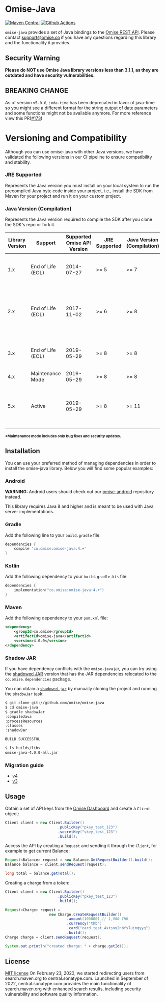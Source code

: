 # Omise-Java

[![Maven Central][5]][6] [![Github Actions][0]][1]

`omise-java` provides a set of Java bindings to the [Omise REST API][2]. Please contact
[support@omise.co][3] if you have any questions regarding this
library and the functionality it provides.

## Security Warning

**Please do NOT use Omise Java library versions less than 3.1.1, as they are outdated and have security vulnerabilities.**

## BREAKING CHANGE

As of version `v5.0.0`, `joda-time` has been deprecated in favor of java-time so you might see a different format for the string output of date parameters and some functions might not be available anymore. For more reference view this PR([#173](https://github.com/omise/omise-java/pull/173))

# Versioning and Compatibility

Although you can use omise-java with other Java versions, we have validated the following versions in our CI pipeline to ensure compatibility and stability.

### JRE Supported

Represents the Java version you must install on your local system to run the precompiled Java byte code inside your project. i.e., install the SDK from Maven for your project and run it on your custom project.

### Java Version (Compilation)

Represents the Java version required to compile the SDK after you clone the SDK's repo or fork it.

| Library Version | Support           | Supported Omise API Version | JRE Supported | Java Version (Compilation) | Compilation Tested | Notes                                                                                  |
| --------------- | ----------------- | --------------------------- | ------------- | -------------------------- | ------------------ | -------------------------------------------------------------------------------------- |
| 1.x             | End of Life (EOL) | 2014-07-27                  | >= 5          | >= 7                       | N/A                | Initial release with basic features. No longer maintained.                             |
| 2.x             | End of Life (EOL) | 2017-11-02                  | >= 6          | >= 8                       | N/A                | Ground-up rewrite onto Java7 to be more robust and maintainable. No longer maintained. |
| 3.x             | End of Life (EOL) | 2019-05-29                  | >= 8          | >= 8                       | Java 8             | Used latest API version (`2019-05-29`). No longer maintained.                          |
| 4.x             | Maintenance Mode  | 2019-05-29                  | >= 8          | >= 8                       | Java 8             | v4 migration. Check [guide][10]                                                        |
| 5.x             | Active            | 2019-05-29                  | >= 8          | >= 11                      | Java 21            | Update gradle to 8.7 and JDK to 21 and replace deprecated joda time.                   |

<sup><b>\*Maintenance mode includes only bug fixes and security updates.</b></sup>

## Installation

You can use your preferred method of managing dependencies in order to install the omise-java library. Below you will find some popular examples:

### Android

**WARNING:** Android users should check out our [omise-android][4] repository instead.

This library requires Java 8 and higher and is meant to be used with Java server
implementations.

### Gradle

Add the following line to your `build.gradle` file:

```gradle
dependencies {
    compile 'co.omise:omise-java:4.+'
}
```

### Kotlin

Add the following dependency to your `build.gradle.kts` file:

```kotlin
dependencies {
    implementation("co.omise:omise-java:4.+")
}
```

### Maven

Add the following dependency to your `pom.xml` file:

```xml
<dependency>
    <groupId>co.omise</groupId>
    <artifactId>omise-java</artifactId>
    <version>4.0.0</version>
</dependency>
```

### Shadow JAR

If you have dependency conflicts with the `omise-java` jar, you can try using the
[shadowed JAR][7] version that has the JAR dependencies relocated to the
`co.omise.dependencies` package.

You can obtain a [`shadowed jar`][7] by manually cloning the project and running the
`shadowJar` task:

```sh
$ git clone git://github.com/omise/omise-java
$ cd omise-java
$ gradle shadowJar
:compileJava
:processResources
:classes
:shadowJar

BUILD SUCCESSFUL

$ ls builds/libs
omise-java-4.0.0-all.jar
```

### Migration guide

- [v4](MIGRATING.md#migrating-from-v3-to-v4)
- [v3](MIGRATING.md#migrating-to-v3)

## Usage

Obtain a set of API keys from the [Omise Dashboard][8] and create a `Client` object:

```java
Client client = new Client.Builder()
                        .publicKey("pkey_test_123")
                        .secretKey("skey_test_123")
                        .build();
```

Access the API by creating a `Request` and sending it through the `Client`, for example to get
current Balance:

```java
Request<Balance> request = new Balance.GetRequestBuilder().build();
Balance balance = client.sendRequest(request);

long total = balance.getTotal();
```

Creating a charge from a token:

```java
Client client = new Client.Builder()
                        .publicKey("pkey_test_123")
                        .build();

Request<Charge> request =
                    new Charge.CreateRequestBuilder()
                            .amount(100000) // 1,000 THB
                            .currency("thb")
                            .card("card_test_4xtsoy2nbfs7ujngyyq")
                            .build();
Charge charge = client.sendRequest(request);

System.out.println("created charge: " + charge.getId());
```

## License

[MIT license][9]
On February 23, 2023, we started redirecting users from search.maven.org to central.sonatype.com. Launched in September of 2022, central.sonatype.com provides the main functionality of search.maven.org with enhanced search results, including security vulnerability and software quality information.

[0]: https://github.com/omise/omise-java/workflows/Java%20CI%20with%20Gradle/badge.svg
[1]: https://github.com/omise/omise-java/actions
[2]: https://docs.omise.co/
[3]: mailto:support@omise.co
[4]: https://github.com/omise/omise-android
[5]: https://img.shields.io/maven-central/v/co.omise/omise-java.svg?style=flat-square
[6]: https://central.sonatype.com/artifact/co.omise/omise-java/4.2.0/versions
[7]: https://github.com/johnrengelman/shadow
[8]: https://dashboard.omise.co/test/api-keys
[9]: https://github.com/johnrengelman/shadow
[10]: https://github.com/omise/omise-java/blob/master/MIGRATING.md#migrating-from-v3-to-v4
